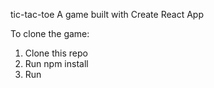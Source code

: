 tic-tac-toe
A game built with Create React App

To clone the game:

1.  Clone this repo
2.  Run npm install
2.  Run <npm start>
